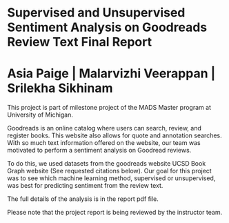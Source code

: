 # Supervised and Unsupervised Sentiment Analysis on Goodreads Review Text Final Report 
# Asia Paige | Malarvizhi Veerappan | Srilekha Sikhinam

This project is part of milestone project of the MADS Master program at University of Michigan. 

Goodreads is an online catalog where users can search, review, and register books. This website also allows for quote and annotation searches. With so much text information offered on the website, our team was motivated  to perform a sentiment analysis on Goodread reviews. 

To do this, we used datasets from the goodreads website UCSD Book Graph website (See requested citations below). Our goal for this project was to see which machine learning method, supervised or unsupervised, was  best for predicting sentiment from the review text. 

The full details of the analysis is in the report pdf file. 

Please note that the project report is being reviewed by the instructor team. 
